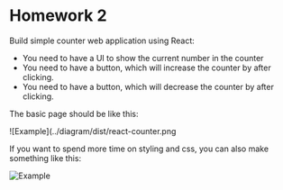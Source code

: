 # Homework 2

Build simple counter web application using React:

* You need to have a UI to show the current number in the counter
* You need to have a button, which will increase the counter by after clicking.
* You need to have a button, which will decrease the counter by after clicking.

The basic page should be like this:

![Example](../diagram/dist/react-counter.png

If you want to spend more time on styling and css, you can also make something like this:

![Example](../diagram/dist/react-counter-css.png)
